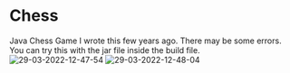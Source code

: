 # Chess
Java Chess Game
I wrote this few years ago. There may be some errors.
You can try this with the jar file inside the build file.
![29-03-2022-12-47-54](https://user-images.githubusercontent.com/32203867/160584448-722f1d13-4652-4a0b-a773-5df41bb0b8f1.png)
![29-03-2022-12-48-04](https://user-images.githubusercontent.com/32203867/160584627-9b1b923d-23af-4b4e-961e-f493202e0592.png)
